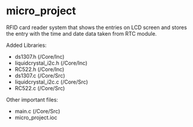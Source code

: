 # micro_project
RFID card reader system that shows the entries on LCD screen and stores the entry with the time and date data taken from RTC module.

Added Libraries:
- ds1307.h (/Core/Inc)
- liquidcrystal_i2c.h (/Core/Inc)
- RC522.h (/Core/Inc)
- ds1307.c (/Core/Src)
- liquidcrystal_i2c.c (/Core/Src)
- RC522.c (/Core/Src)

Other important files:
- main.c (/Core/Src)
- micro_project.ioc
